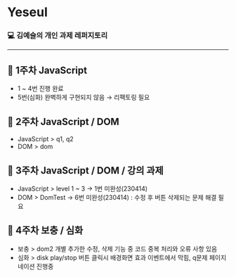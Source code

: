 # Yeseul

### :computer: 김예슬의 개인 과제 레퍼지토리

<hr>

## :file_folder: 1주차 JavaScript

- 1 ~ 4번 진행 완료
- 5번(심화) 완벽하게 구현되지 않음 → 리팩토링 필요

## :file_folder: 2주차 JavaScript / DOM

- JavaScript > q1, q2
- DOM > dom

## :file_folder: 3주차 JavaScript / DOM / 강의 과제

- JavaScript > level 1 ~ 3 -> 1번 미완성(230414)
- DOM > DomTest -> 6번 미완성(230414) : 수정 후 버튼 삭제되는 문제 해결 필요

## :file_folder: 4주차 보충 / 심화

- 보충 > dom2 개별 추가한 수정, 삭제 기능 중 코드 중복 처리와 오류 사항 있음
- 심화 > disk play/stop 버튼 클릭시 배경화면 효과 이벤트에서 막힘, q문제 페이지네이션 진행중
